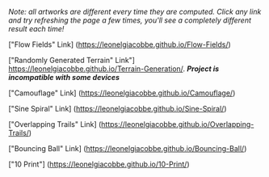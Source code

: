 *Note: all artworks are different every time they are computed. Click any link and try refreshing the page a few times, you'll see a completely different result each time!*

["Flow Fields" Link] (https://leonelgiacobbe.github.io/Flow-Fields/)

["Randomly Generated Terrain" Link"] https://leonelgiacobbe.github.io/Terrain-Generation/. ***Project is incompatible with some devices***

["Camouflage" Link] (https://leonelgiacobbe.github.io/Camouflage/)

["Sine Spiral" Link] (https://leonelgiacobbe.github.io/Sine-Spiral/)
                 
["Overlapping Trails" Link] (https://leonelgiacobbe.github.io/Overlapping-Trails/)

["Bouncing Ball" Link] (https://leonelgiacobbe.github.io/Bouncing-Ball/)

["10 Print"] (https://leonelgiacobbe.github.io/10-Print/)

